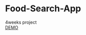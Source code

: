 # Food-Search-App
4weeks project<br/>
<a href="https://foodsearch-app.herokuapp.com/" target="_blank"/>DEMO</a>
